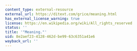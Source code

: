 ```yaml
---
content_type: external-resource
external_url: https://ditext.com/grice/meaning.html
has_external_license_warning: true
license: https://en.wikipedia.org/wiki/All_rights_reserved
status: ''
title: '"Meaning."'
uid: 8e2aef23-4128-462d-be99-63c6351a41e6
wayback_url: ''
---
```

